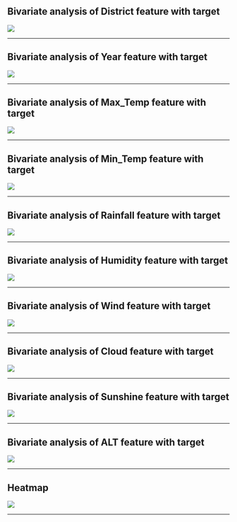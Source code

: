 ## Bivariate analysis of District feature with target

![](District_target.png)

------------------------------------------------------
## Bivariate analysis of Year feature with target

![](Year_target.png)

------------------------------------------------------
## Bivariate analysis of Max_Temp feature with target

![](Max_Temp_target.png)

------------------------------------------------------
## Bivariate analysis of Min_Temp feature with target

![](Min_Temp_target.png)

------------------------------------------------------
## Bivariate analysis of Rainfall feature with target

![](Rainfall_target.png)

------------------------------------------------------
## Bivariate analysis of Humidity feature with target

![](Humidity_target.png)

------------------------------------------------------
## Bivariate analysis of Wind feature with target

![](Wind_target.png)

------------------------------------------------------
## Bivariate analysis of Cloud feature with target

![](Cloud_target.png)

------------------------------------------------------
## Bivariate analysis of Sunshine feature with target

![](Sunshine_target.png)

------------------------------------------------------
## Bivariate analysis of ALT feature with target

![](ALT_target.png)

------------------------------------------------------
## Heatmap
![](heatmap.png)

------------------------------------------------------
